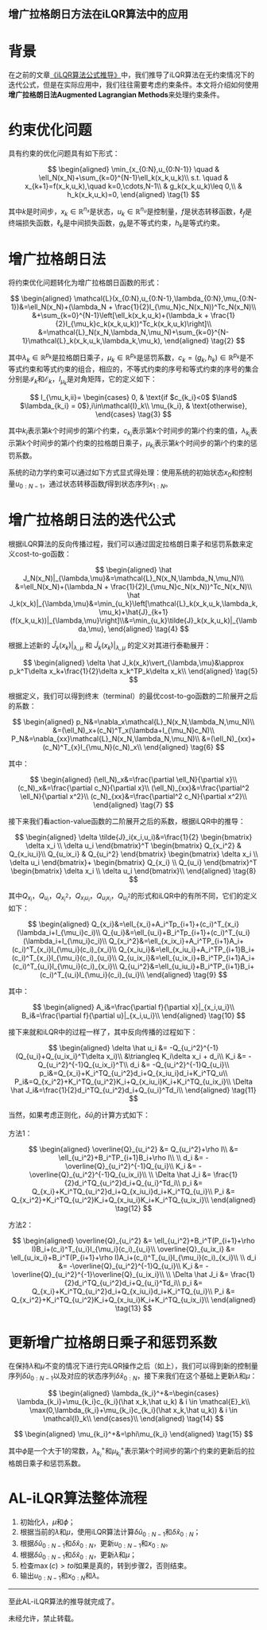 ## 增广拉格朗日方法在iLQR算法中的应用




# 背景

在之前的文章[《iLQR算法公式推导》](https://xinyukhan.github.io/2023/10/12/iLQR算法公式推导)中，我们推导了iLQR算法在无约束情况下的迭代公式，但是在实际应用中，我们往往需要考虑约束条件。本文将介绍如何使用**增广拉格朗日法Augmented Lagrangian Methods**来处理约束条件。

# 约束优化问题

具有约束的优化问题具有如下形式：

$$
\begin{aligned}
\min_{x_{0:N},u_{0:N-1}} \quad & \ell_N(x_N)+\sum_{k=0}^{N-1}\ell_k(x_k,u_k)\\
s.t. \quad & x_{k+1}=f(x_k,u_k),\quad k=0,\cdots,N-1\\
& g_k(x_k,u_k)\leq 0,\\
& h_k(x_k,u_k)=0,
\end{aligned}
\tag{1}
$$

其中$k$是时间步，$x_k\in\mathbb{R}^{n_x}$是状态，$u_k\in\mathbb{R}^{n_u}$是控制量，$f$是状态转移函数，$\ell_f$是终端损失函数，$\ell_k$是中间损失函数，$g_k$是不等式约束，$h_k$是等式约束。

# 增广拉格朗日法

将约束优化问题转化为增广拉格朗日函数的形式：

$$
\begin{aligned}
\mathcal{L}(x_{0:N},u_{0:N-1},\lambda_{0:N},\mu_{0:N-1})&=\ell_N(x_N)+(\lambda_N + \frac{1}{2}I_{\mu_N}c_N(x_N))^Tc_N(x_N)\\
&+\sum_{k=0}^{N-1}\left[\ell_k(x_k,u_k)+(\lambda_k + \frac{1}{2}I_{\mu_k}c_k(x_k,u_k))^Tc_k(x_k,u_k)\right]\\
&=\mathcal{L}_N(x_N,\lambda_N,\mu_N)+\sum_{k=0}^{N-1}\mathcal{L}_k(x_k,u_k,\lambda_k,\mu_k),
\end{aligned}
\tag{2}
$$

其中$\lambda_k\in\mathbb{R}^{p_k}$是拉格朗日乘子，$\mu_k\in\mathbb{R}^{p_k}$是惩罚系数，$c_k=(g_k,h_k)\in\mathbb{R}^{p_k}$是不等式约束和等式约束的组合，相应的，不等式约束的序号和等式约束的序号的集合分别是$\mathcal{I}_k$和$\mathcal{E}_k$，$I_{\mu_k}$是对角矩阵，它的定义如下：

$$
I_{\mu_k,ii}= \begin{cases}
0, & \text{if $c_{k_i}<0$ $\land$ $\lambda_{k_i} = 0$},i\in\mathcal{I}_k\\
\mu_{k_i}, & \text{otherwise},
\end{cases}
\tag{3}
$$

其中$k_i$表示第$k$个时间步的第$i$个约束，$c_{k_i}$表示第$k$个时间步的第$i$个约束的值，$\lambda_{k_i}$表示第$k$个时间步的第$i$个约束的拉格朗日乘子，$\mu_{k_i}$表示第$k$个时间步的第$i$个约束的惩罚系数。

系统的动力学约束可以通过如下方式显式得处理：使用系统的初始状态$x_0$和控制量$u_{0:N-1}$，通过状态转移函数$f$得到状态序列$x_{1:N}$。

# 增广拉格朗日法的迭代公式

根据iLQR算法的反向传播过程，我们可以通过固定拉格朗日乘子和惩罚系数来定义cost-to-go函数：

$$
\begin{aligned}
\hat J_N(x_N)|_{\lambda,\mu}&=\mathcal{L}_N(x_N,\lambda_N,\mu_N)\\
&=\ell_N(x_N)+(\lambda_N + \frac{1}{2}I_{\mu_N}c_N(x_N))^Tc_N(x_N)\\
\hat J_k(x_k)|_{\lambda,\mu}&=\min_{u_k}\left[\mathcal{L}_k(x_k,u_k,\lambda_k,\mu_k)+\hat{J}_{k+1}(f(x_k,u_k))|_{\lambda,\mu}\right]\\&=\min_{u_k}\tilde{J}_k(x_k,u_k)|_{\lambda,\mu},
\end{aligned}
\tag{4}
$$

根据上述新的 $\hat J_k(x_k)\vert_{\lambda,\mu}$ 和 $\tilde J_k(x_k)\vert_{\lambda,\mu}$ 的定义对其进行泰勒展开：

$$
\begin{aligned}
\delta \hat J_k(x_k)\vert_{\lambda,\mu}&\approx p_k^T\delta x_k+\frac{1}{2}\delta x_k^TP_k\delta x_k\\
\end{aligned}
\tag{5}
$$

根据定义，我们可以得到终末（terminal）的最优cost-to-go函数的二阶展开之后的系数：

$$
\begin{aligned}
p_N&=\nabla_x\mathcal{L}_N(x_N,\lambda_N,\mu_N)\\
&=(\ell_N)_x+(c_N)^T_x(\lambda+I_{\mu_N}c_N)\\
P_N&=\nabla_{xx}\mathcal{L}_N(x_N,\lambda_N,\mu_N)\\
&=(\ell_N)_{xx}+(c_N)^T_{x}I_{\mu_N}(c_N)_x\\
\end{aligned}
\tag{6}
$$

其中：

$$
\begin{aligned}
(\ell_N)_x&=\frac{\partial \ell_N}{\partial x}\\
(c_N)_x&=\frac{\partial c_N}{\partial x}\\
(\ell_N)_{xx}&=\frac{\partial^2 \ell_N}{\partial x^2}\\
(c_N)_{xx}&=\frac{\partial^2 c_N}{\partial x^2}\\
\end{aligned}
\tag{7}
$$

接下来我们看action-value函数的二阶展开之后的系数，根据iLQR中的推导：

$$
\begin{aligned}
\delta \tilde{J}_i(x_i,u_i)&=\frac{1}{2}
\begin{bmatrix}
\delta x_i \\ \delta u_i
\end{bmatrix}^T
\begin{bmatrix}
Q_{x_i^2} & Q_{x_iu_i}\\
Q_{u_ix_i} & Q_{u_i^2}
\end{bmatrix}
\begin{bmatrix}
\delta x_i \\ \delta u_i
\end{bmatrix}+
\begin{bmatrix}
Q_{x_i} \\ Q_{u_i}
\end{bmatrix}^T
\begin{bmatrix}
\delta x_i \\ \delta u_i
\end{bmatrix}\\
\end{aligned}
\tag{8}
$$

其中$Q_{x_i}$，$Q_{u_i}$，$Q_{x_i^2}$，$Q_{x_iu_i}$，$Q_{u_ix_i}$，$Q_{u_i^2}$的形式和iLQR中的有所不同，它们的定义如下：

$$
\begin{aligned} 
    Q_{x_i}&=\ell_{x_i}+A_i^Tp_{i+1}+(c_i)^T_{x_i}(\lambda_i+I_{\mu_i}c_i)\\ 
    Q_{u_i}&=\ell_{u_i}+B_i^Tp_{i+1}+(c_i)^T_{u_i}(\lambda_i+I_{\mu_i}c_i)\\ 
    Q_{x_i^2}&=\ell_{x_ix_i}+A_i^TP_{i+1}A_i+(c_i)^T_{x_i}I_{\mu_i}(c_i)_{x_i}\\ 
    Q_{x_iu_i}&=\ell_{x_iu_i}+A_i^TP_{i+1}B_i+(c_i)^T_{x_i}I_{\mu_i}(c_i)_{u_i}\\ 
    Q_{u_ix_i}&=\ell_{u_ix_i}+B_i^TP_{i+1}A_i+(c_i)^T_{u_i}I_{\mu_i}(c_i)_{x_i}\\ 
    Q_{u_i^2}&=\ell_{u_iu_i}+B_i^TP_{i+1}B_i+(c_i)^T_{u_i}I_{\mu_i}(c_i)_{u_i}\\ 
\end{aligned} 
\tag{9} 
$$

其中：

$$
\begin{aligned}
A_i&=\frac{\partial f}{\partial x}|_{x_i,u_i}\\
B_i&=\frac{\partial f}{\partial u}|_{x_i,u_i}\\
\end{aligned}
\tag{10}
$$

接下来就和iLQR中的过程一样了，其中反向传播的过程如下：

$$
\begin{aligned}
\delta \hat u_i &= -Q_{u_i^2}^{-1}(Q_{u_i}+Q_{u_ix_i}^T\delta x_i)\\
&\triangleq K_i\delta x_i + d_i\\
K_i &= -Q_{u_i^2}^{-1}Q_{u_ix_i}^T\\
d_i &= -Q_{u_i^2}^{-1}Q_{u_i}\\
p_i&=Q_{x_i}+K_i^TQ_{u_i^2}d_i+Q_{x_iu_i}d_i+K_i^TQ_u\\
P_i&=Q_{x_i^2}+K_i^TQ_{u_i^2}K_i+Q_{x_iu_i}K_i+K_i^TQ_{u_ix_i}\\
\Delta \hat J_i&=\frac{1}{2}d_i^TQ_{u_i^2}d_i+Q_{u_i}^Td_i\\
\end{aligned}
\tag{11}
$$

当然，如果考虑正则化，$\delta \hat u_i$的计算方式如下：


方法1：

$$
\begin{aligned}
\overline{Q}_{u_i^2} &= Q_{u_i^2}+\rho I\\
&= \ell_{u_i^2}+B_i^TP_{i+1}B_i+\rho I\\
\\
d_i &= -\overline{Q}_{u_i^2}^{-1}Q_{u_i}\\
K_i &= -\overline{Q}_{u_i^2}^{-1}Q_{u_ix_i}\\
\\
\Delta \hat J_i &= \frac{1}{2}d_i^TQ_{u_i^2}d_i+Q_{u_i}^Td_i\\
p_i &= Q_{x_i}+K_i^TQ_{u_i^2}d_i+Q_{x_iu_i}d_i+K_i^TQ_{u_i}\\
P_i &= Q_{x_i^2}+K_i^TQ_{u_i^2}K_i+Q_{x_iu_i}K_i+K_i^TQ_{u_ix_i}\\
\end{aligned}
\tag{12}
$$

方法2：

$$
\begin{aligned}
\overline{Q}_{u_i^2} &= \ell_{u_i^2}+B_i^T(P_{i+1}+\rho I)B_i+(c_i)^T_{u_i}I_{\mu_i}(c_i)_{u_i}\\ \overline{Q}_{u_ix_i} &= \ell_{u_ix_i}+B_i^T(P_{i+1}+\rho I)A_i+(c_i)^T_{u_i}I_{\mu_i}(c_i)_{x_i}\\
\\
d_i &= -\overline{Q}_{u_i^2}^{-1}Q_{u_i}\\
K_i &= -\overline{Q}_{u_i^2}^{-1}\overline{Q}_{u_ix_i}\\
\\
\Delta \hat J_i &= \frac{1}{2}d_i^TQ_{u_i^2}d_i+Q_{u_i}^Td_i\\
p_i &= Q_{x_i}+K_i^TQ_{u_i^2}d_i+Q_{x_iu_i}d_i+K_i^TQ_{u_i}\\
P_i &= Q_{x_i^2}+K_i^TQ_{u_i^2}K_i+Q_{x_iu_i}K_i+K_i^TQ_{u_ix_i}\\
\end{aligned}
\tag{13}
$$

# 更新增广拉格朗日乘子和惩罚系数

在保持$\lambda$和$\mu$不变的情况下进行完iLQR操作之后（如上），我们可以得到新的控制量序列$\delta \hat u_{0:N-1}$以及对应的状态序列$\delta \hat x_{0:N}$，接下来我们在这个基础上更新$\lambda$和$\mu$：

$$
\begin{aligned}
\lambda_{k_i}^+&=\begin{cases}
\lambda_{k_i}+\mu_{k_i}c_{k_i}(\hat x_k,\hat u_k) & i \in \mathcal{E}_k\\
\max(0,\lambda_{k_i}+\mu_{k_i}c_{k_i}(\hat x_k,\hat u_k)) & i \in \mathcal{I}_k\\
\end{cases}\\
\end{aligned}
\tag{14}
$$

$$
\begin{aligned}
\mu_{k_i}^+&=\phi\mu_{k_i}
\end{aligned}
\tag{15}
$$

其中$\phi$是一个大于1的常数，$\lambda_{k_i}^+$和$\mu_{k_i}^+$表示第$k$个时间步的第$i$个约束的更新后的拉格朗日乘子和惩罚系数。

# AL-iLQR算法整体流程

1. 初始化$\lambda$，$\mu$和$\phi$；
2. 根据当前的$\lambda$和$\mu$，使用iLQR算法计算$\delta \hat u_{0:N-1}$和$\delta \hat x_{0:N}$；
4. 根据$\delta \hat u_{0:N-1}$和$\delta \hat x_{0:N}$，更新$u_{0:N-1}$和$x_{0:N}$。
5. 根据$\delta \hat u_{0:N-1}$和$\delta \hat x_{0:N}$，更新$\lambda$和$\mu$；
6. 检查$\max(c) > tol$如果是真的，转到步骤2，否则结束。
7. 输出$u_{0:N-1}$和$x_{0:N}$和$\lambda$。

---

至此AL-iLQR算法的推导就完成了。


未经允许，禁止转载。
